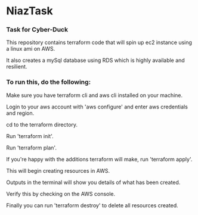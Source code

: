 # NiazTask

### Task for Cyber-Duck

This repository contains terraform code that will spin up ec2 instance using a linux ami on AWS.

It also creates a mySql database using RDS which is highly available and resilient.

### To run this, do the following:

Make sure you have terraform cli and aws cli installed on your machine.

Login to your aws account with 'aws configure' and enter aws credentials and region.

cd to the terraform directory.

Run 'terraform init'.

Run 'terraform plan'.

If you're happy with the additions terraform will make, run 'terraform apply'.

This will begin creating resources in AWS. 

Outputs in the terminal will show you details of what has been created.

Verify this by checking on the AWS console.

Finally you can run 'terraform destroy' to delete all resources created.
